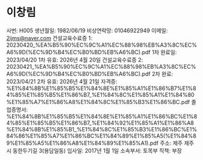# 이창림

사번: H005
생년월일: 1982/06/19
비상연락망: 01046922949
이메일: 2ijms@naver.com
건설교육수료증 1: 20230420_%EA%B5%90%EC%9C%A1%EC%88%98%EB%A3%8C%EC%A6%9D(%EC%9D%B4%EC%B0%BD%EB%A6%BC).pdf
1차 완료일: 2023/04/20
1차 유효: 2026년 4월 20일
건설교육수료증 2: 20230421_%EA%B5%90%EC%9C%A1%EC%88%98%EB%A3%8C%EC%A6%9D(%EC%9D%B4%EC%B0%BD%EB%A6%BC).pdf
2차 완료: 2023/04/21
2차 유효: 2026년 4월 21일
자격증: %E1%84%8B%E1%85%B5%E1%84%8E%E1%85%A1%E1%86%B7%E1%84%85%E1%85%B5%E1%86%B7_%E1%84%8C%E1%85%A1%E1%84%80%E1%85%A7%E1%86%A8%E1%84%8C%E1%85%B3%E1%86%BC.pdf
졸업증명서: %E1%84%8B%E1%85%B5%E1%84%8E%E1%85%A1%E1%86%BC%E1%84%85%E1%85%B5%E1%86%B7_%E1%84%92%E1%85%A1%E1%86%A8%E1%84%8B%E1%85%B1_%E1%84%8C%E1%85%B3%E1%86%BC%E1%84%86%E1%85%A7%E1%86%BC%E1%84%89%E1%85%A5(%E1%84%89%E1%85%A5%E1%86%A8%E1%84%89%E1%85%A1).pdf
주소: 제주 제주시 동한두기길 3(용담일동)
입사일: 2017년 1월 1일
소속부서: 토목부
직책: 부장